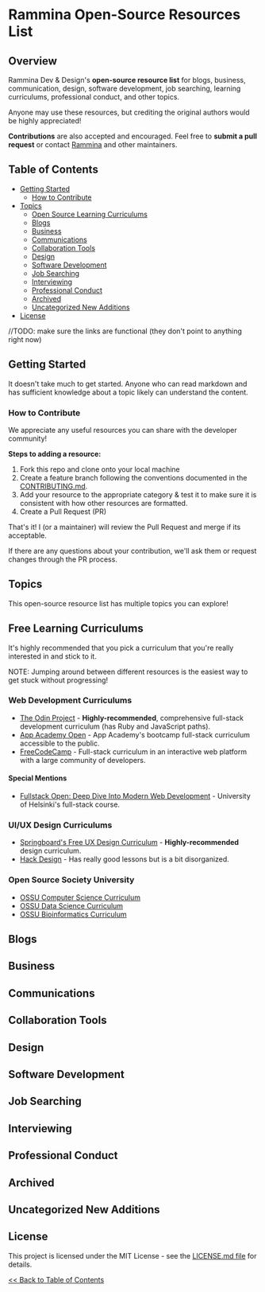 # Rammina Open-Source Resources List

## Overview

Rammina Dev & Design's **open-source resource list** for blogs, business, communication, design, software development, job searching, learning curriculums, professional conduct, and other topics. 

Anyone may use these resources, but crediting the original authors would be highly appreciated!

**Contributions** are also accepted and encouraged. Feel free to **submit a pull request** or contact [Rammina](https://github.com/Rammina/) and other maintainers.

## Table of Contents

- [Getting Started](https://github.com/Rammina/rammina-learning-resources/blob/main/README.md#getting-started)
  - [How to Contribute](https://github.com/Rammina/rammina-learning-resources/blob/main/README.md#how-to-contribute)
- [Topics](https://github.com/Rammina/rammina-learning-resources/blob/main/README.md#topics)
  - [Open Source Learning Curriculums](https://github.com/Rammina/rammina-learning-resources/blob/main/README.md#open-source-learning-curriculums)
  - [Blogs](https://github.com/Rammina/rammina-learning-resources/blob/main/README.md#blogs)
  - [Business](https://github.com/Rammina/rammina-learning-resources/blob/main/README.md#business)
  - [Communications](https://github.com/Rammina/rammina-learning-resources/blob/main/README.md#communications)
  - [Collaboration Tools](https://github.com/Rammina/rammina-learning-resources/blob/main/README.md#collaboration-tools)
  - [Design](https://github.com/Rammina/rammina-learning-resources/blob/main/README.md#design)
  - [Software Development](https://github.com/Rammina/rammina-learning-resources/blob/main/README.md#software-development)
  - [Job Searching](https://github.com/Rammina/rammina-learning-resources/blob/main/README.md#job-searching)  
  - [Interviewing](https://github.com/Rammina/rammina-learning-resources/blob/main/README.md#interviewing)
  - [Professional Conduct](https://github.com/Rammina/rammina-learning-resources/blob/main/README.md#professional-conduct)
  - [Archived](https://github.com/Rammina/rammina-learning-resources/blob/main/README.md#archived)
  - [Uncategorized New Additions](https://github.com/Rammina/rammina-learning-resources/blob/main/README.md#uncategorized-new-additions)
- [License](https://github.com/Rammina/rammina-learning-resources/blob/main/README.md#license)

//TODO: make sure the links are functional (they don't point to anything right now)

## Getting Started

It doesn't take much to get started. Anyone who can read markdown and has sufficient knowledge about a topic likely can understand the content.

### How to Contribute

We appreciate any useful resources you can share with the developer community! 

**Steps to adding a resource:**

1. Fork this repo and clone onto your local machine
2. Create a feature branch following the conventions documented in the [CONTRIBUTING.md](https://github.com/Rammina/rammina-learning-resources/blob/main/CONTRIBUTING.md).
3. Add your resource to the appropriate category & test it to make sure it is consistent with how other resources are formatted.
4. Create a Pull Request (PR)

That's it! I (or a maintainer) will review the Pull Request and merge if its acceptable.

If there are any questions about your contribution, we'll ask them or request changes through the PR process.

## Topics 

This open-source resource list has multiple topics you can explore!

## Free Learning Curriculums

It's highly recommended that you pick a curriculum that you're really interested in and stick to it. 

NOTE: Jumping around between different resources is the easiest way to get stuck without progressing!

### Web Development Curriculums

- [The Odin Project](https://www.theodinproject.com/home) - **Highly-recommended**, comprehensive full-stack development curriculum (has Ruby and JavaScript paths). 
- [App Academy Open](https://www.appacademy.io/course/app-academy-open) - App Academy's bootcamp full-stack curriculum accessible to the public.
- [FreeCodeCamp](https://www.freecodecamp.org/) - Full-stack curriculum in an interactive web platform with a large community of developers.

#### Special Mentions 

- [Fullstack Open: Deep Dive Into Modern Web Development](https://fullstackopen.com/en/) - University of Helsinki's full-stack course.   

### UI/UX Design Curriculums 

- [Springboard's Free UX Design Curriculum](https://www.springboard.com/resources/learning-paths/user-experience-design/?utm_source=r&utm_medium=t&utm_campaign=uxlp) - **Highly-recommended** design curriculum.
- [Hack Design](https://hackdesign.org/lessons) - Has really good lessons but is a bit disorganized.

### Open Source Society University

- [OSSU Computer Science Curriculum](https://github.com/ossu/computer-science)
- [OSSU Data Science Curriculum](https://github.com/ossu/data-science)
- [OSSU Bioinformatics Curriculum](https://github.com/ossu/bioinformatics)

## Blogs

## Business

## Communications

## Collaboration Tools

## Design

## Software Development

## Job Searching

## Interviewing

## Professional Conduct

## Archived

## Uncategorized New Additions

## License

This project is licensed under the MIT License - see the [LICENSE.md file](https://github.com/Rammina/rammina-learning-resources/blob/main/LICENSE) for details.

[<< Back to Table of Contents](https://github.com/Rammina/rammina-learning-resources#table-of-contents)
